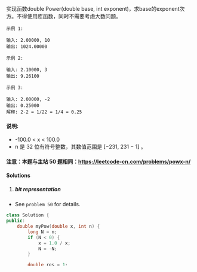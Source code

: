 实现函数double Power(double base, int exponent)，求base的exponent次方。不得使用库函数，同时不需要考虑大数问题。

 

```
示例 1:

输入: 2.00000, 10
输出: 1024.00000

示例 2:

输入: 2.10000, 3
输出: 9.26100

示例 3:

输入: 2.00000, -2
输出: 0.25000
解释: 2-2 = 1/22 = 1/4 = 0.25
```

 

#### 说明:

-    -100.0 < x < 100.0
-    n 是 32 位有符号整数，其数值范围是 [−231, 231 − 1] 。

#### 注意：本题与主站 50 题相同：https://leetcode-cn.com/problems/powx-n/


#### Solutions


1. ##### bit representation

- See `problem 50` for details.

```cpp
class Solution {
public:
    double myPow(double x, int n) {
        long N = n;
        if (N < 0) {
            x = 1.0 / x;
            N = -N;
        }

        double res = 1;
        while (N) {
            if (N & 1)
                res *= x;
            x *= x;
            N >>= 1;
        }

        return res;
    }
};
```

2. ##### fast power

```cpp
class Solution {
public:
    double pow(double x, long n) {
        if (n == 1) return x;
        double half = pow(x, n >> 1);
        return n & 1 ? x * half * half : half * half;
    }
    double myPow(double x, int n) {
        if (x == 1 || x == 0) return x;
        if (n == 0) return 1;
        if (n < 0) x = 1 / x;
        // incase n == INT_MIN
        long N = abs(long(n));
        return pow(x, N);
    }
};
```
